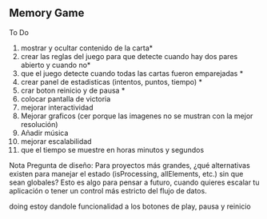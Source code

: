 ## Memory Game

To Do

1. mostrar y ocultar contenido de la carta*
2. crear las reglas del juego para que detecte cuando hay dos pares abierto y cuando no*
3. que el juego detecte cuando todas las cartas fueron emparejadas *
4. crear panel de estadisticas (intentos, puntos, tiempo) *
5. crar boton reinicio y de pausa *
6. colocar pantalla de victoria
7. mejorar interactividad
8. Mejorar graficos (cer porque las imagenes no se mustran con la mejor resolución)
9. Añadir música
10. mejorar escalabilidad
11. que el tiempo se muestre en horas minutos y segundos



Nota
Pregunta de diseño: Para proyectos más grandes, ¿qué alternativas existen para manejar el estado (isProcessing, allElements, etc.) sin que sean globales? Esto es algo para pensar a futuro, cuando quieres escalar tu aplicación o tener un control más estricto del flujo de datos. 


doing
estoy dandole funcionalidad a los botones de play, pausa y reinicio